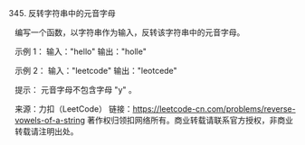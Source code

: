 345. 反转字符串中的元音字母

编写一个函数，以字符串作为输入，反转该字符串中的元音字母。

示例 1： 输入："hello"
输出："holle"

示例 2： 输入："leetcode"
输出："leotcede"

提示： 元音字母不包含字母 "y" 。

来源：力扣（LeetCode） 链接：https://leetcode-cn.com/problems/reverse-vowels-of-a-string
著作权归领扣网络所有。商业转载请联系官方授权，非商业转载请注明出处。